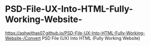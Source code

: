 # PSD-File-UX-Into-HTML-Fully-Working-Website-

https://ashwithas07.github.io/PSD-File-UX-Into-HTML-Fully-Working-Website-/Convert PSD File (UX) Into HTML (Fully Working Website)
